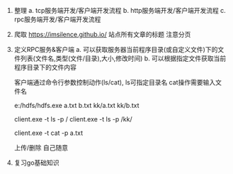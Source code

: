 1. 整理
    a. tcp服务端开发/客户端开发流程
    b. http服务端开发/客户端开发流程
    c. rpc服务端开发/客户端开发流程

2. 爬取 https://imsilence.github.io/ 站点所有文章的标题
    注意分页

3. 定义RPC服务&客户端
    a. 可以获取服务器当前程序目录(或自定义文件)下的文件列表(文件名,类型(文件/目录),大小,修改时间)
    b. 可以根据指定文件获取当前程序目录下的文件内容

    客户端通过命令行参数控制动作(ls/cat), ls可指定目录名 cat操作需要输入文件名


    e:/hdfs/hdfs.exe
            a.txt
            b.txt
            kk/a.txt
            kk/b.txt

    client.exe -t ls -p /
    client.exe -t ls -p /kk/

    client.exe -t cat -p a.txt


    上传/删除 自己随意

4. 复习go基础知识